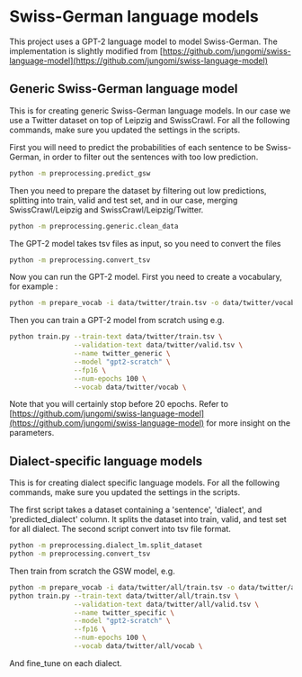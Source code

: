 # Swiss-German language models

This project uses a GPT-2 language model to model Swiss-German. The implementation is slightly modified from [https://github.com/jungomi/swiss-language-model](https://github.com/jungomi/swiss-language-model)

## Generic Swiss-German language model

This is for creating generic Swiss-German language models. In our case we use a Twitter dataset on top of Leipzig and SwissCrawl. For all the following commands, make sure you updated the settings in the scripts.

First you will need to predict the probabilities of each sentence to be Swiss-German, in order to filter out the sentences with too low prediction.

```zsh
python -m preprocessing.predict_gsw
```
Then you need to prepare the dataset by filtering out low predictions, splitting into train, valid and test set, and in our case, merging SwissCrawl/Leipzig and SwissCrawl/Leipzig/Twitter.

```zsh
python -m preprocessing.generic.clean_data
```

The GPT-2 model takes tsv files as input, so you need to convert the files

```zsh
python -m preprocessing.convert_tsv
```

Now you can run the GPT-2 model. First you need to create a vocabulary, for example :

```zsh
python -m prepare_vocab -i data/twitter/train.tsv -o data/twitter/vocab
```

Then you can train a GPT-2 model from scratch using e.g.

```zsh
python train.py --train-text data/twitter/train.tsv \
                --validation-text data/twitter/valid.tsv \
                --name twitter_generic \
                --model "gpt2-scratch" \
                --fp16 \
                --num-epochs 100 \
                --vocab data/twitter/vocab \
```

Note that you will certainly stop before 20 epochs. Refer to [https://github.com/jungomi/swiss-language-model](https://github.com/jungomi/swiss-language-model) for more insight on the parameters.

## Dialect-specific language models

This is for creating dialect specific language models. For all the following commands, make sure you updated the settings in the scripts.

The first script takes a dataset containing a 'sentence', 'dialect', and 'predicted_dialect' column. It splits the dataset into train, valid, and test set for all dialect. The second script convert into tsv file format.

```zsh
python -m preprocessing.dialect_lm.split_dataset
python -m preprocessing.convert_tsv
```

Then train from scratch the GSW model, e.g.

```zsh
python -m prepare_vocab -i data/twitter/all/train.tsv -o data/twitter/all/vocab
python train.py --train-text data/twitter/all/train.tsv \
                --validation-text data/twitter/all/valid.tsv \
                --name twitter_specific \
                --model "gpt2-scratch" \
                --fp16 \
                --num-epochs 100 \
                --vocab data/twitter/all/vocab \
```

And fine_tune on each dialect. 
